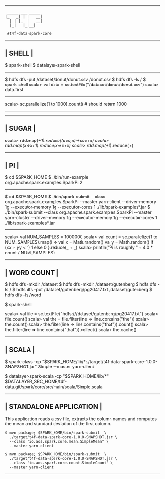 -------------------------------------------------------------------------------
```
 _____ ___ _____ 
|_   _| | |   __|
  | | |_  |   __|
  |_|   |_|__|   
                                                           
 #t4f-data-spark-core
```
-------------------------------------------------------------------------------
| SHELL                                                                       |
-------------------------------------------------------------------------------

$ spark-shell
$ datalayer-spark-shell

-------------------------------------------------------------------------------

$ hdfs dfs -put /dataset/donut/donut.csv /donut.csv
$ hdfs dfs -ls /
$ spark-shell
scala> val data = sc.textFile("/dataset/donut/donut.csv")
scala> data.first

-------------------------------------------------------------------------------

scala> sc.parallelize(1 to 1000).count() # should return 1000

-------------------------------------------------------------------------------

-------------------------------------------------------------------------------
| SUGAR                                                                       |
-------------------------------------------------------------------------------

scala> rdd.map(_+1).reduce((acc,x)=>acc+x)
scala> rdd.map(x=>x+1).reduce(x=>x+x)
scala> rdd.map(_+1).reduce(_+_)

-------------------------------------------------------------------------------
| PI                                                                          |
-------------------------------------------------------------------------------

$ cd $SPARK_HOME
$ ./bin/run-example org.apache.spark.examples.SparkPi 2

-------------------------------------------------------------------------------

$ cd $SPARK_HOME
$ ./bin/spark-submit --class org.apache.spark.examples.SparkPi --master yarn-client --driver-memory 1g --executor-memory 1g --executor-cores 1 ./lib/spark-examples*.jar
$ ./bin/spark-submit --class org.apache.spark.examples.SparkPi --master yarn-cluster --driver-memory 1g --executor-memory 1g --executor-cores 1 ./lib/spark-examples*.jar

-------------------------------------------------------------------------------

scala> val NUM_SAMPLES = 1000000
scala> val count = sc.parallelize(1 to NUM_SAMPLES).map{i =>
    val x = Math.random()
    val y = Math.random()
    if (x*x + y*y < 1) 1 else 0 
  }.reduce(_ + _)
scala> println("Pi is roughly " + 4.0 * count / NUM_SAMPLES)

-------------------------------------------------------------------------------
| WORD COUNT                                                                  |
-------------------------------------------------------------------------------

$ hdfs dfs -mkdir /dataset
$ hdfs dfs -mkdir /dataset/gutenberg
$ hdfs dfs -ls /
$ hdfs dfs -put /dataset/gutenberg/pg20417.txt /dataset/gutenberg
$ hdfs dfs -ls /word

$ spark-shell

scala> val file = sc.textFile("hdfs:///dataset/gutenberg/pg20417.txt")
scala> file.count()
scala> val the = file.filter(line => line.contains("the"))
scala> the.count()
scala> the.filter(line => line.contains("that")).count()
scala> the.filter(line => line.contains("that")).collect()
scala> the.cache()

-------------------------------------------------------------------------------
| SCALA                                                                       |
-------------------------------------------------------------------------------

$ spark-class -cp "$SPARK_HOME/lib/*:./target/t4f-data-spark-core-1.0.0-SNAPSHOT.jar" Simple --master yarn-client

$ datalayer-spark-scala -cp "$SPARK_HOME/lib/*" $DATALAYER_SRC_HOME/t4f-data.git/spark/core/src/main/scala/Simple.scala

-------------------------------------------------------------------------------
| STANDALONE APPLICATION                                                      |
-------------------------------------------------------------------------------

This application reads a csv file, extracts the column names and
computes the mean and standard deviation of the first column.
```
$ mvn package; $SPARK_HOME/bin/spark-submit  \
  ./target/t4f-data-spark-core-1.0.0-SNAPSHOT.jar \
  --class "io.aos.spark.core.mean.SimpleMean" \
  --master yarn-client
```
```
$ mvn package; $SPARK_HOME/bin/spark-submit  \
  ./target/t4f-data-spark-core-1.0.0-SNAPSHOT.jar \
  --class "io.aos.spark.core.count.SimpleCount" \
  --master yarn-client
```
-------------------------------------------------------------------------------
